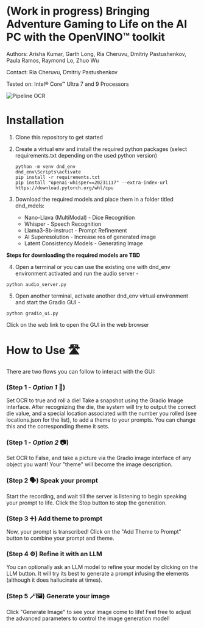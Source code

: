 # (Work in progress) Bringing Adventure Gaming to Life on the AI PC with the OpenVINO™ toolkit

Authors: Arisha Kumar, Garth Long, Ria Cheruvu, Dmitriy Pastushenkov, Paula Ramos, Raymond Lo, Zhuo Wu

Contact: Ria Cheruvu, Dmitriy Pastushenkov

Tested on: Intel® Core™ Ultra 7 and 9 Processors

![Pipeline OCR](https://github.com/openvinotoolkit/openvino_notebooks/assets/22090501/8999027b-21e2-419d-95c4-b8a70534fc82)

# Installation

1. Clone this repository to get started

2. Create a virtual env and install the required python packages (select requirements.txt depending on the used python version)
    ```
	python -m venv dnd_env
	dnd_env\Scripts\activate
	pip install -r requirements.txt 
	pip install "openai-whisper==20231117" --extra-index-url https://download.pytorch.org/whl/cpu

    ``` 
3. Download the required models and place them in a folder titled dnd_mdels:
	- Nano-Llava (MultiModal) - Dice Recognition 
	- Whisper - Speech Recognition
	- Llama3-8b-instruct - Prompt Refinement
	- AI Superesolution - Increase res of generated image
	- Latent Consistency Models - Generating Image

**Steps for downloading the required models are TBD**

4. Open a terminal or you can use the existing one with dnd_env environment activated and run the audio server - <br>
```
python audio_server.py
```
5. Open another terminal, activate another dnd_env virtual environment and start the Gradio GUI - <br>
```
python gradio_ui.py
```
Click on the web link to open the GUI in the web browser <br>

# How to Use 🛣️
There are two flows you can follow to interact with the GUI:

### (Step 1 - *Option 1* 🎲) 
Set OCR to true and roll a die! Take a snapshot using the Gradio Image interface. After recognizing the die, the system will try to output the correct die value, and a special location associated with the number you rolled (see locations.json for the list), to add a theme to your prompts. You can change this and the corresponding theme it sets.
### (Step 1 - *Option 2* 📷)
Set OCR to False, and take a picture via the Gradio image interface of any object you want! Your "theme" will become the image description.
### (Step 2 🗣️) Speak your prompt
Start the recording, and wait till the server is listening to begin speaking your prompt to life. Click the Stop button to stop the generation.
### (Step 3 ➕) Add theme to prompt
Now, your prompt is transcribed! Click on the "Add Theme to Prompt" button to combine your prompt and theme.
### (Step 4 ⚙️) Refine it with an LLM
You can optionally ask an LLM model to refine your model by clicking on the LLM button. It will try its best to generate a prompt infusing the elements (although it does hallucinate at times).
### (Step 5 🪄🖼️) Generate your image
Click "Generate Image" to see your image come to life! Feel free to adjust the advanced parameters to control the image generation model!
